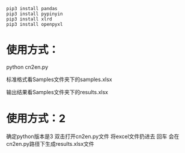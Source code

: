 
```shell script
pip3 install pandas
pip3 install pypinyin
pip3 install xlrd
pip3 install openpyxl
```


# 使用方式： 

python cn2en.py

标准格式看Samples文件夹下的samples.xlsx

输出结果看Samples文件夹下的results.xlsx


 # 使用方式：2
 确定python版本是3
 双击打开cn2en.py文件
 将excel文件扔进去
 回车
 会在cn2en.py路径下生成results.xlsx文件
